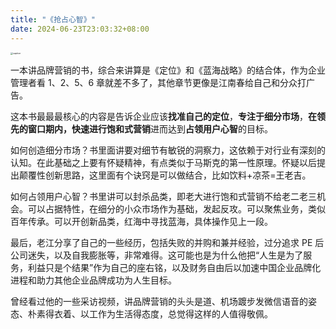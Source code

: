```yaml
---
title: "《抢占心智》"
date: 2024-06-23T23:03:32+08:00
---
```




<img src="//img/2024/06/s29827208.jpg" alt="caption" style="zoom:25%;" />



一本讲品牌营销的书，综合来讲算是《定位》和《蓝海战略》的结合体，作为企业管理者看 1、2、5、6 章就差不多了，其他章节更像是江南春给自己和分众打广告。



 这本书最最最核心的内容是告诉企业应该**找准自己的定位**，**专注于细分市场**，**在领先的窗口期内，快速进行饱和式营销**进而达到**占领用户心智**的目标。 



如何创造细分市场？书里面讲要对细节有敏锐的洞察力，这依赖于对行业有深刻的认知。在此基础之上要有怀疑精神，有点类似于马斯克的第一性原理。怀疑以后提出颠覆性创新思路，这里面有个诀窍是可以做结合，比如饮料+凉茶=王老吉。 



如何占领用户心智？书里讲可以封杀品类，即老大进行饱和式营销不给老二老三机会。可以占据特性，在细分的小众市场作为基础，发起反攻。可以聚焦业务，类似百年传承。可以开创新品类，红海中寻找蓝海，具体操作见上一段。 



最后，老江分享了自己的一些经历，包括失败的并购和兼并经验，过分追求 PE 后公司迷失，以及自我膨胀等，非常难得。这可能也是为什么他把“人生是为了服务，利益只是个结果”作为自己的座右铭，以及财务自由后以加速中国企业品牌化进程和助力其他企业品牌成功为人生目标。 



曾经看过他的一些采访视频，讲品牌营销的头头是道、机场踱步发微信语音的姿态、朴素得衣着、以工作为生活得态度，总觉得这样的人值得敬佩。
